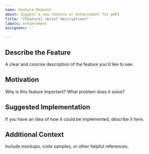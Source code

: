 ```yaml
---
name: Feature Request
about: Suggest a new feature or enhancement for pAPI
title: "[Feature] <brief description>"
labels: enhancement
assignees: ''

---
```


## Describe the Feature

A clear and concise description of the feature you'd like to see.

## Motivation

Why is this feature important? What problem does it solve?

## Suggested Implementation

If you have an idea of how it could be implemented, describe it here.

## Additional Context

Include mockups, code samples, or other helpful references.
